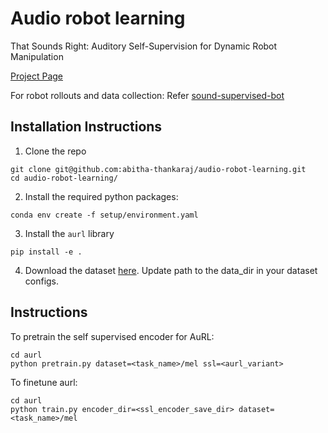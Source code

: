 # Audio robot learning
That Sounds Right: Auditory Self-Supervision for Dynamic Robot Manipulation

[Project Page](https://audio-robot-learning.github.io/)

For robot rollouts and data collection: Refer [sound-supervised-bot](https://github.com/abitha-thankaraj/sound-supervised-bot)

## Installation Instructions
1. Clone the repo
```
git clone git@github.com:abitha-thankaraj/audio-robot-learning.git
cd audio-robot-learning/
```

2. Install the required python packages:
```
conda env create -f setup/environment.yaml
```

3. Install the `aurl` library
```
pip install -e . 
```

4. Download the dataset [here](https://drive.google.com/file/d/1bIdViF4ARJh1nkgbSrZMNBUqEjdQ-k5T/view?usp=sharing).
Update path to the data_dir in your dataset configs.

## Instructions
To pretrain the self supervised encoder for AuRL:

```
cd aurl
python pretrain.py dataset=<task_name>/mel ssl=<aurl_variant>

```

To finetune aurl:
```
cd aurl
python train.py encoder_dir=<ssl_encoder_save_dir> dataset=<task_name>/mel
```
